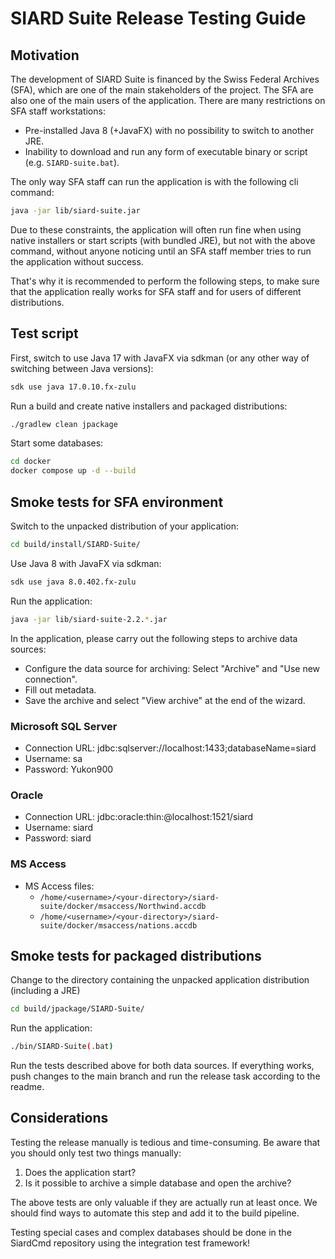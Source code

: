 # SIARD Suite Release Testing Guide

## Motivation

The development of SIARD Suite is financed by the Swiss Federal Archives (SFA), which are one of the main stakeholders of the project. The SFA are also one of the main users of the application. There are many restrictions on SFA staff workstations:

- Pre-installed Java 8 (+JavaFX) with no possibility to switch to another JRE.
- Inability to download and run any form of executable binary or script (e.g. `SIARD-suite.bat`).

The only way SFA staff can run the application is with the following cli command:

```bash
java -jar lib/siard-suite.jar
```

Due to these constraints, the application will often run fine when using native installers or start scripts (with bundled JRE), but not with the above command, without anyone noticing until an SFA staff member tries to run the application without success.

That's why it is recommended to perform the following steps, to make sure that the application really works for SFA staff and for users of different distributions.


## Test script

First, switch to use Java 17 with JavaFX via sdkman (or any other way of switching between Java versions): 

```bash
sdk use java 17.0.10.fx-zulu
```

Run a build and create native installers and packaged distributions: 

```bash
./gradlew clean jpackage
```

Start some databases:

```bash
cd docker
docker compose up -d --build
```

## Smoke tests for SFA environment

Switch to the unpacked distribution of your application:

```bash
cd build/install/SIARD-Suite/
```

Use Java 8 with JavaFX via sdkman:

```bash
sdk use java 8.0.402.fx-zulu
```

Run the application:

```bash
java -jar lib/siard-suite-2.2.*.jar 
```

In the application, please carry out the following steps to archive data sources:

* Configure the data source for archiving: Select "Archive" and "Use new connection".
* Fill out metadata.
* Save the archive and select "View archive" at the end of the wizard.

### Microsoft SQL Server
  * Connection URL: jdbc:sqlserver://localhost:1433;databaseName=siard
  * Username: sa
  * Password: Yukon900

### Oracle
   * Connection URL: jdbc:oracle:thin:@localhost:1521/siard
   * Username: siard
   * Password: siard

### MS Access
  * MS Access files: 
    * `/home/<username>/<your-directory>/siard-suite/docker/msaccess/Northwind.accdb`
    * `/home/<username>/<your-directory>/siard-suite/docker/msaccess/nations.accdb`


## Smoke tests for packaged distributions

Change to the directory containing the unpacked application distribution (including a JRE)

```bash
cd build/jpackage/SIARD-Suite/
```

Run the application:

```bash
./bin/SIARD-Suite(.bat)
```

Run the tests described above for both data sources. If everything works, push changes to the main branch and run the release task according to the readme.


## Considerations

Testing the release manually is tedious and time-consuming. Be aware that you should only test two things manually:
1. Does the application start?
1. Is it possible to archive a simple database and open the archive?

The above tests are only valuable if they are actually run at least once. We should find ways to automate this step and add it to the build pipeline.

Testing special cases and complex databases should be done in the SiardCmd repository using the integration test framework!

